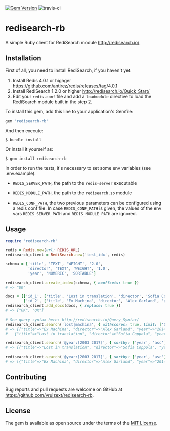 [![Gem Version](https://badge.fury.io/rb/redisearch-rb.svg)](https://badge.fury.io/rb/redisearch-rb) ![travis-ci](https://travis-ci.org/vruizext/redisearch-rb.svg?branch=master)

# redisearch-rb

A simple Ruby client for RediSearch module
http://redisearch.io/


## Installation

First of all, you need to install RediSearch, if you haven't yet:

1. Install Redis 4.0.1 or highger https://github.com/antirez/redis/releases/tag/4.0.1
2. Install RediSearch 1.2.0 or higher http://redisearch.io/Quick_Start/
3. Edit your `redis.conf` file and add a `loadmodule` directive to load the RediSearch module built in the step 2.

To install this gem, add this line to your application's Gemfile:

```ruby
gem 'redisearch-rb'
```

And then execute:

    $ bundle install

Or install it yourself as:

    $ gem install redisearch-rb


In order to run the tests, it's necessary to set some env variables (see .env.example):

- `REDIS_SERVER_PATH`, the path to the `redis-server` executable

- `REDIS_MODULE_PATH`, the path to the `redisearch.so` module

- `REDIS_CONF_PATH`, the two previous parameters can be configured using a redis conf file. In case `REDIS_CONF_PATH` is given, the values of the env vars `REDIS_SERVER_PATH` and `REDIS_MODULE_PATH` are ignored.


## Usage

```ruby
require 'redisearch-rb'

redis = Redis.new(url: REDIS_URL)
redisearch_client = RediSearch.new('test_idx', redis)

schema = ['title', 'TEXT', 'WEIGHT', '2.0',
          'director', 'TEXT', 'WEIGHT', '1.0',
          'year', 'NUMERIC', 'SORTABLE']

redisearch_client.create_index(schema, { nooffsets: true })
# => "OK"

docs = [['id_1', ['title', 'Lost in translation', 'director', 'Sofia Coppola', 'year', '2004']],
        ['id_2', ['title', 'Ex Machina', 'director', 'Alex Garland', 'year', '2014']]]
redisearch_client.add_docs(docs, { replace: true })
# => ["OK", "OK"]

# See query syntax here: http://redisearch.io/Query_Syntax/
redisearch_client.search('lost|machina', { withscores: true, limit: ['0', '2'] })
# => [{"title"=>"Ex Machina", "director"=>"Alex Garland", "year"=>"2014", "score"=>"2", "id"=>"id_2"},
#   {"title"=>"Lost in translation", "director"=>"Sofia Coppola", "year"=>"2004", "score"=>"1", "id"=>"id_1"}]

redisearch_client.search('@year:[2003 2017]', { sortby: ['year', 'asc'], limit: ['0', '1'] })
# => [{"title"=>"Lost in translation", "director"=>"Sofia Coppola", "year"=>"2004", "id"=>"id_1"}]

redisearch_client.search('@year:[2003 2017]', { sortby: ['year', 'asc'], limit: ['1', '1'] })
# => [{"title"=>"Ex Machina", "director"=>"Alex Garland", "year"=>"2014", "score"=>"2", "id"=>"id_2"}

```

## Contributing

Bug reports and pull requests are welcome on GitHub at https://github.com/vruizext/redisearch-rb.


## License

The gem is available as open source under the terms of the [MIT License](http://opensource.org/licenses/MIT).


